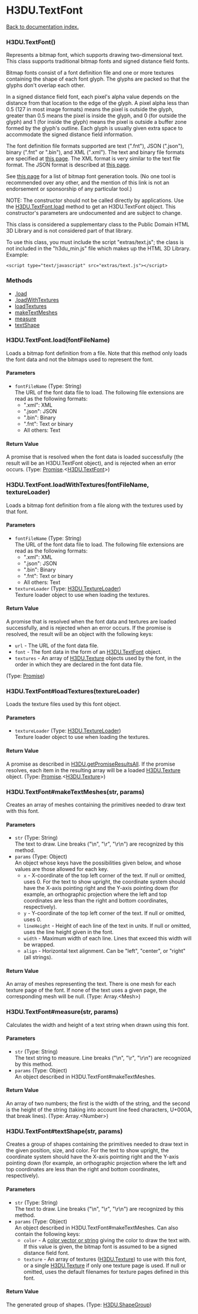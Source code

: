 # H3DU.TextFont

[Back to documentation index.](index.md)

### H3DU.TextFont() <a id='H3DU.TextFont'></a>

Represents a bitmap font, which supports drawing two-dimensional
text. This class supports
traditional bitmap fonts and signed distance field fonts.

Bitmap fonts consist of a font definition file and one
or more textures containing the shape of each font glyph. The glyphs
are packed so that the glyphs don't overlap each other.

In a signed distance field font, each pixel's alpha value depends on the
distance from that location to the edge of the glyph. A pixel alpha less
than 0.5 (127 in most image formats) means the pixel is outside the
glyph, greater than 0.5 means the pixel is inside the glyph, and 0 (for
outside the glyph) and 1 (for inside the glyph) means the pixel is
outside a buffer zone formed by the glyph's outline. Each glyph is usually
given extra space to accommodate the signed distance field information.

The font definition file formats supported are text (".fnt"),
JSON (".json"), binary (".fnt" or ".bin"), and XML (".xml").
The text and binary file formats are specified at
<a href="http://www.angelcode.com/products/bmfont/doc/file_format.html">this
page</a>. The XML format is very similar to the text file format.
The JSON format is described at
<a href="https://github.com/Jam3/load-bmfont/blob/master/json-spec.md">this
page</a>.

See <a href="https://github.com/mattdesl/text-modules#bitmap-text">this page</a>
for a list of bitmap font generation tools. (No one tool is recommended over any
other, and the mention of this link is not an endorsement or sponsorship
of any particular tool.)

NOTE: The constructor should not be called directly by applications.
Use the <a href="H3DU.TextFont.md#H3DU.TextFont.load">H3DU.TextFont.load</a> method to get an H3DU.TextFont object. This
constructor's parameters are undocumented and are subject to change.

This class is considered a supplementary class to the
Public Domain HTML 3D Library and is not considered part of that
library.

To use this class, you must include the script "extras/text.js"; the
class is not included in the "h3du_min.js" file which makes up
the HTML 3D Library. Example:

    <script type="text/javascript" src="extras/text.js"></script>

### Methods

* [.load](#H3DU.TextFont.load)
* [.loadWithTextures](#H3DU.TextFont.loadWithTextures)
* [loadTextures](#H3DU.TextFont_H3DU.TextFont_loadTextures)
* [makeTextMeshes](#H3DU.TextFont_H3DU.TextFont_makeTextMeshes)
* [measure](#H3DU.TextFont_H3DU.TextFont_measure)
* [textShape](#H3DU.TextFont_H3DU.TextFont_textShape)

### H3DU.TextFont.load(fontFileName) <a id='H3DU.TextFont.load'></a>

Loads a bitmap font definition from a file.
Note that this method only loads the font data and not the bitmaps
used to represent the font.

#### Parameters

* `fontFileName` (Type: String)<br>
    The URL of the font data file to load. The following file extensions are read as the following formats:<ul> <li>".xml": XML</li> <li>".json": JSON</li> <li>".bin": Binary</li> <li>".fnt": Text or binary</li> <li>All others: Text</li></ul>

#### Return Value

A promise that is resolved
when the font data is loaded successfully (the result will be
an H3DU.TextFont object), and is rejected when an error occurs. (Type: <a href="Promise.md">Promise</a>.&lt;<a href="H3DU.TextFont.md">H3DU.TextFont</a>>)

### H3DU.TextFont.loadWithTextures(fontFileName, textureLoader) <a id='H3DU.TextFont.loadWithTextures'></a>

Loads a bitmap font definition from a file along with the textures
used by that font.

#### Parameters

* `fontFileName` (Type: String)<br>
    The URL of the font data file to load. The following file extensions are read as the following formats:<ul> <li>".xml": XML</li> <li>".json": JSON</li> <li>".bin": Binary</li> <li>".fnt": Text or binary</li> <li>All others: Text</li></ul>
* `textureLoader` (Type: <a href="H3DU.TextureLoader.md">H3DU.TextureLoader</a>)<br>
    Texture loader object to use when loading the textures.

#### Return Value

A promise that is resolved
when the font data and textures are loaded successfully,
and is rejected when an error occurs.
If the promise is resolved, the result will be an object with the
following keys:<ul>
<li><code>url</code> - The URL of the font data file.
<li><code>font</code> - The font data in the form of an <a href="H3DU.TextFont.md">H3DU.TextFont</a> object.
<li><code>textures</code> - An array of <a href="H3DU.Texture.md">H3DU.Texture</a> objects used by the font,
in the order in which they are declared in the font data file.
</ul> (Type: <a href="Promise.md">Promise</a>)

### H3DU.TextFont#loadTextures(textureLoader) <a id='H3DU.TextFont_H3DU.TextFont_loadTextures'></a>

Loads the texture files used by this font object.

#### Parameters

* `textureLoader` (Type: <a href="H3DU.TextureLoader.md">H3DU.TextureLoader</a>)<br>
    Texture loader object to use when loading the textures.

#### Return Value

A promise as described in
<a href="H3DU.md#H3DU.getPromiseResultsAll">H3DU.getPromiseResultsAll</a>. If the promise
resolves, each item in the resulting array will be a loaded
<a href="H3DU.Texture.md">H3DU.Texture</a> object. (Type: <a href="Promise.md">Promise</a>.&lt;<a href="H3DU.Texture.md">H3DU.Texture</a>>)

### H3DU.TextFont#makeTextMeshes(str, params) <a id='H3DU.TextFont_H3DU.TextFont_makeTextMeshes'></a>

Creates an array of meshes containing the primitives
needed to draw text with this font.

#### Parameters

* `str` (Type: String)<br>
    The text to draw. Line breaks ("\n", "\r", "\r\n") are recognized by this method.
* `params` (Type: Object)<br>
    An object whose keys have the possibilities given below, and whose values are those allowed for each key.<ul> <li><code>x</code> - X-coordinate of the top left corner of the text. If null or omitted, uses 0. For the text to show upright, the coordinate system should have the X-axis pointing right and the Y-axis pointing down (for example, an orthographic projection where the left and top coordinates are less than the right and bottom coordinates, respectively). <li><code>y</code> - Y-coordinate of the top left corner of the text. If null or omitted, uses 0. <li><code>lineHeight</code> - Height of each line of the text in units. If null or omitted, uses the line height given in the font. <li><code>width</code> - Maximum width of each line. Lines that exceed this width will be wrapped. <li><code>align</code> - Horizontal text alignment. Can be "left", "center", or "right" (all strings). </ul>

#### Return Value

An array of meshes representing the text.
There is one mesh for each texture page of the font. If none of the
text uses a given page, the corresponding mesh will be null. (Type: Array.&lt;Mesh>)

### H3DU.TextFont#measure(str, params) <a id='H3DU.TextFont_H3DU.TextFont_measure'></a>

Calculates the width and height of a text string when
drawn using this font.

#### Parameters

* `str` (Type: String)<br>
    The text string to measure. Line breaks ("\n", "\r", "\r\n") are recognized by this method.
* `params` (Type: Object)<br>
    An object described in H3DU.TextFont#makeTextMeshes.

#### Return Value

An array of two numbers;
the first is the width of the string, and the second is the
height of the string (taking into account line feed characters,
U+000A, that break lines). (Type: Array.&lt;Number>)

### H3DU.TextFont#textShape(str, params) <a id='H3DU.TextFont_H3DU.TextFont_textShape'></a>

Creates a group of shapes containing the primitives needed to
draw text in the given position, size, and color.
For the text to show upright, the coordinate system should have the
X-axis pointing right and the Y-axis pointing down (for example, an
orthographic projection where the left and top coordinates are less
than the right and bottom coordinates, respectively).

#### Parameters

* `str` (Type: String)<br>
    The text to draw. Line breaks ("\n", "\r", "\r\n") are recognized by this method.
* `params` (Type: Object)<br>
    An object described in H3DU.TextFont#makeTextMeshes. Can also contain the following keys:<ul> <li><code>color</code> - A <a href="H3DU.md#H3DU.toGLColor">color vector or string</a> giving the color to draw the text with. If this value is given, the bitmap font is assumed to be a signed distance field font. <li><code>texture</code> - An array of textures (<a href="H3DU.Texture.md">H3DU.Texture</a>) to use with this font, or a single <a href="H3DU.Texture.md">H3DU.Texture</a> if only one texture page is used. If null or omitted, uses the default filenames for texture pages defined in this font. </ul>

#### Return Value

The generated group of shapes. (Type: <a href="H3DU.ShapeGroup.md">H3DU.ShapeGroup</a>)
